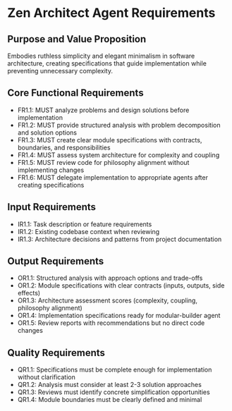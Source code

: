 # Zen Architect Agent Requirements

## Purpose and Value Proposition
Embodies ruthless simplicity and elegant minimalism in software architecture, creating specifications that guide implementation while preventing unnecessary complexity.

## Core Functional Requirements
- FR1.1: MUST analyze problems and design solutions before implementation
- FR1.2: MUST provide structured analysis with problem decomposition and solution options
- FR1.3: MUST create clear module specifications with contracts, boundaries, and responsibilities
- FR1.4: MUST assess system architecture for complexity and coupling
- FR1.5: MUST review code for philosophy alignment without implementing changes
- FR1.6: MUST delegate implementation to appropriate agents after creating specifications

## Input Requirements
- IR1.1: Task description or feature requirements
- IR1.2: Existing codebase context when reviewing
- IR1.3: Architecture decisions and patterns from project documentation

## Output Requirements
- OR1.1: Structured analysis with approach options and trade-offs
- OR1.2: Module specifications with clear contracts (inputs, outputs, side effects)
- OR1.3: Architecture assessment scores (complexity, coupling, philosophy alignment)
- OR1.4: Implementation specifications ready for modular-builder agent
- OR1.5: Review reports with recommendations but no direct code changes

## Quality Requirements
- QR1.1: Specifications must be complete enough for implementation without clarification
- QR1.2: Analysis must consider at least 2-3 solution approaches
- QR1.3: Reviews must identify concrete simplification opportunities
- QR1.4: Module boundaries must be clearly defined and minimal